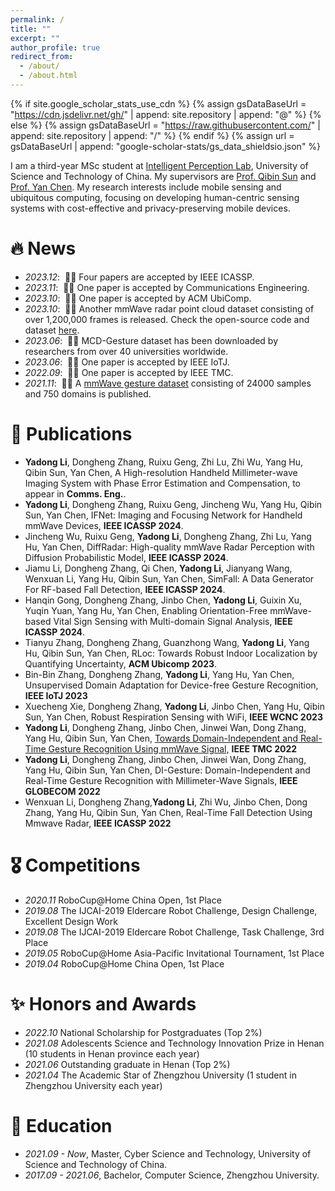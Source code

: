 ```yaml
---
permalink: /
title: ""
excerpt: ""
author_profile: true
redirect_from: 
  - /about/
  - /about.html
---
```


{% if site.google_scholar_stats_use_cdn %}
{% assign gsDataBaseUrl = "https://cdn.jsdelivr.net/gh/" | append: site.repository | append: "@" %}
{% else %}
{% assign gsDataBaseUrl = "https://raw.githubusercontent.com/" | append: site.repository | append: "/" %}
{% endif %}
{% assign url = gsDataBaseUrl | append: "google-scholar-stats/gs_data_shieldsio.json" %}

<span class='anchor' id='about-me'></span>

I am a third-year MSc student at [Intelligent Perception Lab](https://ustc-ip-lab.github.io/), University of Science and Technology of China. My supervisors are [Prof. Qibin Sun](https://ieeexplore.ieee.org/author/37088704418) and [Prof. Yan Chen](https://scholar.google.com/citations?hl=en-EN&user=MVOCn1AAAAAJ).
My research interests include mobile sensing and ubiquitous computing, focusing on developing human-centric sensing systems with cost-effective and privacy-preserving mobile devices. 

# 🔥 News
- *2023.12*: &nbsp;🎉🎉 Four papers are accepted by IEEE ICASSP. 
- *2023.11*: &nbsp;🎉🎉 One paper is accepted by Communications Engineering. 
- *2023.10*: &nbsp;🎉🎉 One paper is accepted by ACM UbiComp. 
- *2023.10*: &nbsp;🎉🎉 Another mmWave radar point cloud dataset consisting of over 1,200,000 frames is released. Check the open-source code and dataset [here](https://github.com/ruixv/RadarEyes).
- *2023.06*: &nbsp;🎉🎉 MCD-Gesture dataset has been downloaded by researchers from over 40 universities worldwide.
- *2023.06*: &nbsp;🎉🎉 One paper is accepted by IEEE IoTJ. 
- *2022.09*: &nbsp;🎉🎉 One paper is accepted by IEEE TMC. 
- *2021.11*: &nbsp;🎉🎉 A [mmWave gesture dataset](https://github.com/DI-HGR/cross_domain_gesture_dataset) consisting of 24000 samples and 750 domains is published. 

# 📝 Publications 
- **Yadong Li**, Dongheng Zhang, Ruixu Geng, Zhi Lu, Zhi Wu, Yang Hu, Qibin Sun, Yan Chen,  A High-resolution Handheld Millimeter-wave Imaging System with Phase Error Estimation and Compensation, to appear in **Comms. Eng.**.
- **Yadong Li**, Dongheng Zhang, Ruixu Geng, Jincheng Wu, Yang Hu, Qibin Sun, Yan Chen, IFNet: Imaging and Focusing Network for Handheld mmWave Devices, **IEEE ICASSP 2024**.
- Jincheng Wu, Ruixu Geng, **Yadong Li**, Dongheng Zhang, Zhi Lu, Yang Hu, Yan Chen, DiffRadar: High-quality mmWave Radar Perception with Diffusion Probabilistic Model, **IEEE ICASSP 2024**.
- Jiamu Li, Dongheng Zhang, Qi Chen, **Yadong Li**, Jianyang Wang, Wenxuan Li, Yang Hu, Qibin Sun, Yan Chen, SimFall: A Data Generator For RF-based Fall Detection,  **IEEE ICASSP 2024**.
- Hanqin Gong, Dongheng Zhang, Jinbo Chen, **Yadong Li**, Guixin Xu, Yuqin Yuan, Yang Hu, Yan Chen, Enabling Orientation-Free mmWave-based Vital Sign Sensing with Multi-domain Signal Analysis,  **IEEE ICASSP 2024**.
- Tianyu Zhang, Dongheng Zhang, Guanzhong Wang, **Yadong Li**, Yang Hu, Qibin Sun, Yan Chen, RLoc: Towards Robust Indoor Localization by Quantifying Uncertainty, **ACM Ubicomp 2023**. 
- Bin-Bin Zhang, Dongheng Zhang, **Yadong Li**, Yang Hu, Yan Chen, Unsupervised Domain Adaptation for Device-free Gesture Recognition, **IEEE IoTJ 2023**
- Xuecheng Xie, Dongheng Zhang, **Yadong Li**, Jinbo Chen, Yang Hu, Qibin Sun, Yan Chen, Robust Respiration Sensing with WiFi, **IEEE WCNC 2023**
- **Yadong Li**, Dongheng Zhang, Jinbo Chen, Jinwei Wan, Dong Zhang, Yang Hu, Qibin Sun, Yan Chen, [Towards Domain-Independent and Real-Time Gesture Recognition Using mmWave Signal,](https://ieeexplore.ieee.org/abstract/document/9894724) **IEEE TMC 2022**
- **Yadong Li**, Dongheng Zhang, Jinbo Chen, Jinwei Wan, Dong Zhang, Yang Hu, Qibin Sun, Yan Chen, DI-Gesture: Domain-Independent and Real-Time Gesture Recognition with Millimeter-Wave Signals, **IEEE GLOBECOM 2022**
- Wenxuan Li, Dongheng Zhang,**Yadong Li**, Zhi Wu, Jinbo Chen, Dong Zhang, Yang Hu, Qibin Sun, Yan Chen, Real-Time Fall Detection Using Mmwave Radar, **IEEE ICASSP 2022**


# 🎖 Competitions
- *2020.11* RoboCup@Home China Open, 1st Place
- *2019.08* The IJCAI-2019 Eldercare Robot Challenge, Design Challenge, Excellent Design Work 
- *2019.08* The IJCAI-2019 Eldercare Robot Challenge, Task Challenge, 3rd Place
- *2019.05* RoboCup@Home Asia-Pacific Invitational Tournament, 1st Place
- *2019.04* RoboCup@Home China Open, 1st Place


# ✨ Honors and Awards
- *2022.10* National Scholarship for Postgraduates (Top 2%)
- *2021.08* Adolescents Science and Technology Innovation Prize in Henan (10 students in Henan province each year) 
- *2021.06* Outstanding graduate in Henan (Top 2%)
- *2021.04* The Academic Star of Zhengzhou University (1 student in Zhengzhou University each year) 


# 📖 Education
- *2021.09 - Now*, Master, Cyber Science and Technology, University of Science and Technology of China. 
- *2017.09 - 2021.06*, Bachelor, Computer Science, Zhengzhou University. 




